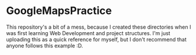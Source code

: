 # GoogleMapsPractice
This repository's a bit of a mess, because I created these directories when I was first learning Web Development and project structures. I'm just uploading this as a quick reference for myself, but I don't recommend that anyone follows this example :D.